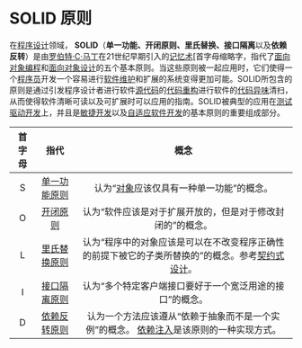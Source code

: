 # SOLID 原则

在[程序设计](https://zh.wikipedia.org/wiki/程序设计)领域， **SOLID**（**单一功能、开闭原则、里氏替换、接口隔离**以及**依赖反转**）是由[罗伯特·C·马丁](https://zh.wikipedia.org/w/index.php?title=Robert_C._Martin&action=edit&redlink=1)在21世纪早期引入的[记忆术](https://zh.wikipedia.org/wiki/记忆术)[首字母缩略字，指代了[面向对象编程](https://zh.wikipedia.org/wiki/面向对象编程)和[面向对象设计](https://zh.wikipedia.org/wiki/面向对象设计)的五个基本原则。当这些原则被一起应用时，它们使得一个[程序员](https://zh.wikipedia.org/wiki/程序员)开发一个容易进行[软件维护](https://zh.wikipedia.org/wiki/軟體維護)和扩展的系统变得更加可能。SOLID所包含的原则是通过引发程序设计者进行软件[源代码](https://zh.wikipedia.org/wiki/源代码)的[代码重构](https://zh.wikipedia.org/wiki/代码重构)进行软件的[代码异味](https://zh.wikipedia.org/wiki/代码异味)清扫，从而使得软件清晰可读以及可扩展时可以应用的指南。SOLID被典型的应用在[测试驱动开发](https://zh.wikipedia.org/wiki/测试驱动开发)上，并且是[敏捷开发](https://zh.wikipedia.org/wiki/敏捷开发)以及[自适应软件开发](https://zh.wikipedia.org/w/index.php?title=Adaptive_programming&action=edit&redlink=1)的基本原则的重要组成部分。

| 首字母 |                            指代                            |                             概念                             |
| :----: | :--------------------------------------------------------: | :----------------------------------------------------------: |
|   S    | [单一功能原则](https://zh.wikipedia.org/wiki/单一功能原则) | 认为“[对象](https://zh.wikipedia.org/wiki/对象_(计算机科学))应该仅具有一种单一功能”的概念。 |
|   O    |     [开闭原则](https://zh.wikipedia.org/wiki/开闭原则)     |  认为“软件应该是对于扩展开放的，但是对于修改封闭的”的概念。  |
|   L    | [里氏替换原则](https://zh.wikipedia.org/wiki/里氏替换原则) | 认为“程序中的对象应该是可以在不改变程序正确性的前提下被它的子类所替换的”的概念。参考[契约式设计](https://zh.wikipedia.org/wiki/契约式设计)。 |
|   I    | [接口隔离原则](https://zh.wikipedia.org/wiki/接口隔离原则) |   认为“多个特定客户端接口要好于一个宽泛用途的接口”的概念。   |
|   D    | [依赖反转原则](https://zh.wikipedia.org/wiki/依赖反转原则) | 认为一个方法应该遵从“依赖于抽象而不是一个实例”的概念。 [依赖注入](https://zh.wikipedia.org/wiki/依赖注入)是该原则的一种实现方式。 |